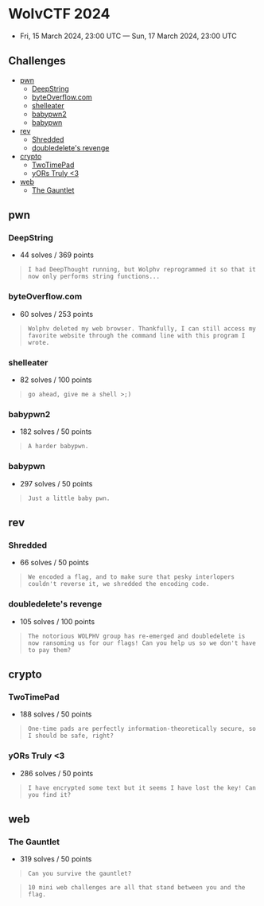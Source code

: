 # WolvCTF 2024

- Fri, 15 March 2024, 23:00 UTC — Sun, 17 March 2024, 23:00 UTC

## Challenges

- [pwn](#pwn)
    - [DeepString](#deepstring)
    - [byteOverflow.com](#byteoverflowcom)
    - [shelleater](#shelleater)
    - [babypwn2](#babypwn2)
    - [babypwn](#babypwnn)
- [rev](#rev)
    - [Shredded](#shredded)
    - [doubledelete's revenge](#doubledeletes-revenge)
- [crypto](#crypto)
    - [TwoTimePad](#twotimepad)
    - [yORs Truly <3](#yors-truly-3)
- [web](#web)
    - [The Gauntlet](#the-gauntlet)

## pwn

### DeepString

- 44 solves / 369 points

> ``` I had DeepThought running, but Wolphv reprogrammed it so that it now only performs string functions... ```

### byteOverflow.com

- 60 solves / 253 points

> ``` Wolphv deleted my web browser. Thankfully, I can still access my favorite website through the command line with this program I wrote. ```

### shelleater

- 82 solves / 100 points

> ``` go ahead, give me a shell >;) ```

### babypwn2

- 182 solves / 50 points

> ``` A harder babypwn. ```

### babypwn

- 297 solves / 50 points

> ``` Just a little baby pwn. ```

## rev

### Shredded

- 66 solves / 50 points

> ``` We encoded a flag, and to make sure that pesky interlopers couldn't reverse it, we shredded the encoding code. ```

### doubledelete's revenge

- 105 solves / 100 points

> ``` The notorious WOLPHV group has re-emerged and doubledelete is now ransoming us for our flags! Can you help us so we don't have to pay them? ```

## crypto

### TwoTimePad

- 188 solves / 50 points

> ``` One-time pads are perfectly information-theoretically secure, so I should be safe, right? ```

### yORs Truly <3

- 286 solves / 50 points

> ``` I have encrypted some text but it seems I have lost the key! Can you find it? ```

## web

### The Gauntlet

- 319 solves / 50 points

> ``` Can you survive the gauntlet? ```

> ``` 10 mini web challenges are all that stand between you and the flag. ```
